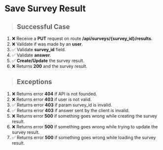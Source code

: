 # Save Survey Result

> ## Successful Case

1. ❌ Receive a **PUT** request on route **/api/surveys/{survey_id}/results**.
2. ❌ Validate if was made by an **user**.
3. ✅ Validate **survey_id** field.
4. ✅ Validate **answer**.
5. ✅ **Create/Update** the survey result.
6. ❌ Returns **200** and the survey result.

> ## Exceptions

1. ❌ Returns error **404** if API is not founded.
2. ❌ Returns error **403** if user is not valid.
3. ✅ Returns error **403** if param survey_id is invalid.
4. ✅ Returns error **403** if answer sent by the client is invalid.
5. ❌ Returns error **500** if something goes wrong while creating the survey result.
6. ❌ Returns error **500** if something goes wrong while trying to update the survey result.
7. ✅ Returns error **500** if something goes wrong while loading the survey result.